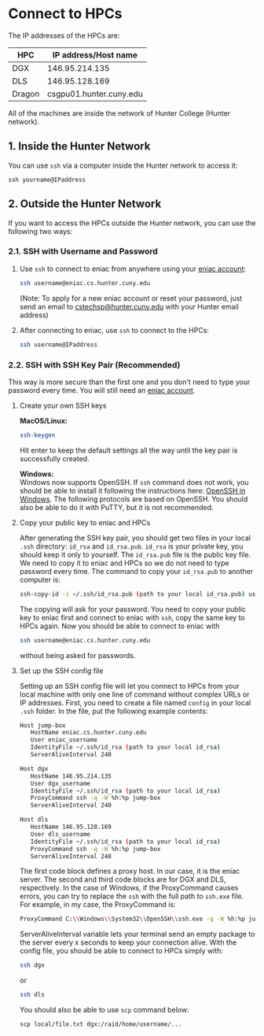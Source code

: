 # Connect to HPCs

The IP addresses of the HPCs are:

| HPC    | IP address/Host name    |
| ------ | ----------------------- |
| DGX    | 146.95.214.135          |
| DLS    | 146.95.128.169          |
| Dragon | csgpu01.hunter.cuny.edu |

All of the machines are inside the network of Hunter College (Hunter network).

## 1. Inside the Hunter Network

You can use `ssh` via a computer inside the Hunter network to access it:

```
ssh yourname@IPaddress
```

## 2. Outside the Hunter Network

If you want to access the HPCs outside the Hunter network, you can use the following two ways:

### 2.1. SSH with Username and Password

1.  Use `ssh` to connect to eniac from anywhere using your [eniac account](http://web.archive.org/web/20190726111206/http://www.geography.hunter.cuny.edu/tbw/CS.Linux.Lab.FAQ/department\_of\_computer\_science.faq.htm):

    ```bash
    ssh username@eniac.cs.hunter.cuny.edu
    ```

    (Note: To apply for a new eniac account or reset your password, just send an email to [cstechsp@hunter.cuny.edu](mailto:cstechsp@hunter.cuny.edu) with your Hunter email address)
2.  After connecting to eniac, use `ssh` to connect to the HPCs:

    ```bash
    ssh username@IPaddress
    ```

### 2.2. SSH with SSH Key Pair (Recommended)

This way is more secure than the first one and you don't need to type your password every time. You will still need an [eniac account](http://web.archive.org/web/20190726111206/http://www.geography.hunter.cuny.edu/tbw/CS.Linux.Lab.FAQ/department\_of\_computer\_science.faq.htm).

1.  Create your own SSH keys

    **MacOS/Linux:**

    ```bash
    ssh-keygen
    ```

    Hit enter to keep the default settings all the way until the key pair is successfully created.

    **Windows:**\
    Windows now supports OpenSSH. If `ssh` command does not work, you should be able to install it following the instructions here: [OpenSSH in Windows](https://docs.microsoft.com/en-us/windows-server/administration/openssh/openssh\_overview). The following protocols are based on OpenSSH. You should also be able to do it with PuTTY, but it is not recommended.
2.  Copy your public key to eniac and HPCs

    After generating the SSH key pair, you should get two files in your local `.ssh` directory: `id_rsa` and `id_rsa.pub`. `id_rsa` is your private key, you should keep it only to yourself. The `id_rsa.pub` file is the public key file. We need to copy it to eniac and HPCs so we do not need to type password every time. The command to copy your `id_rsa.pub` to another computer is:

    ```bash
    ssh-copy-id -i ~/.ssh/id_rsa.pub (path to your local id_rsa.pub) user@host
    ```

    The copying will ask for your password. You need to copy your public key to eniac first and connect to eniac with `ssh`, copy the same key to HPCs again. Now you should be able to connect to eniac with

    ```bash
    ssh username@eniac.cs.hunter.cuny.edu
    ```

    without being asked for passwords.
3.  Set up the SSH config file

    Setting up an SSH config file will let you connect to HPCs from your local machine with only one line of command without complex URLs or IP addresses. First, you need to create a file named `config` in your local `.ssh` folder. In the file, put the following example contents:

    ```bash
    Host jump-box
       HostName eniac.cs.hunter.cuny.edu
       User eniac_username
       IdentityFile ~/.ssh/id_rsa (path to your local id_rsa)
       ServerAliveInterval 240

    Host dgx
       HostName 146.95.214.135
       User dgx_username
       IdentityFile ~/.ssh/id_rsa (path to your local id_rsa)
       ProxyCommand ssh -q -W %h:%p jump-box
       ServerAliveInterval 240

    Host dls
       HostName 146.95.128.169
       User dls_username
       IdentityFile ~/.ssh/id_rsa (path to your local id_rsa)
       ProxyCommand ssh -q -W %h:%p jump-box
       ServerAliveInterval 240
    ```

    The first code block defines a proxy host. In our case, it is the eniac server. The second and third code blocks are for DGX and DLS, respectively. In the case of Windows, if the ProxyCommand causes errors, you can try to replace the `ssh` with the full path to `ssh.exe` file. For example, in my case, the ProxyCommand is:

    ```bash
    ProxyCommand C:\\Windows\\System32\\OpenSSH\\ssh.exe -q -W %h:%p jump-box
    ```

    ServerAliveInterval variable lets your terminal send an empty package to the server every x seconds to keep your connection alive. With the config file, you should be able to connect to HPCs simply with:

    ```bash
    ssh dgx
    ```

    or

    ```bash
    ssh dls
    ```

    You should also be able to use `scp` command below:

    ```
    scp local/file.txt dgx:/raid/home/username/...
    ```
